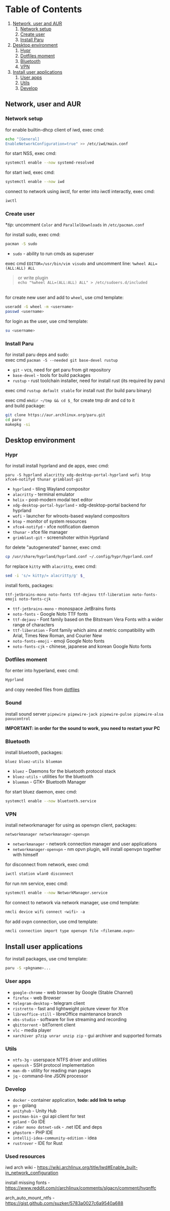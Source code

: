 # Table of Contents
1. [Network, user and AUR](#Network-user-and-AUR)
    1. [Network setup](#Network-setup)
    2. [Create user](#Create-user)
    3. [Install Paru](#Install-Paru)
3. [Desktop environment](#Desktop-environment)
    1. [Hypr](#Hypr)
    2. [Dotfiles moment](#Dotfiles-moment)
    3. [Bluetooth](#Bluetooth)
    4. [VPN](#VPN)
5. [Install user applications](#Install-user-applications)
    1. [User apps](#User-apps)
    2. [Utils](#Utils)
    3. [Develop](#Develop)

## Network, user and AUR

### Network setup

for enable builtin-dhcp client of iwd, exec cmd:
```sh
echo "[General]
EnableNetworkConfiguration=true" >> /etc/iwd/main.conf
```

for start NSS, exec cmd:
```sh
systemctl enable --now systemd-resolved
```

for start iwd, exec cmd:
```sh
systemctl enable --now iwd
```

connect to network using *iwctl*, for enter into iwctl interactly, exec cmd:
```sh
iwctl
```

### Create user

**tip:* uncomment `Color` and `ParallelDownloads` in `/etc/pacman.conf`

for install sudo, exec cmd:
```sh
pacman -S sudo
```
- `sudo` - ability to run cmds as superuser 

exec cmd `EDITOR=/usr/bin/vim visudo` and uncomment line: `%wheel ALL=(ALL:ALL) ALL`
> or write plugin\
> `echo "%wheel ALL=(ALL:ALL) ALL" > /etc/sudoers.d/included`

\
for create new user and add to `wheel`, use cmd template:
```sh
useradd -G wheel -m <username>
passwd <username>
``` 

for login as the user, use cmd template:
```sh
su <username>
```

### Install Paru

for install paru deps and sudo:\
exec cmd `pacman -S --needed git base-devel rustup` 
- `git` - vcs, need for get paru from git repository
- `base-devel` - tools for build packages
- `rustup` - rust toolchain installer, need for install rust (its required by paru)

exec cmd `rustup default stable` for install rust (for build paru binary)

exec cmd `mkdir ~/tmp && cd $_` for create tmp dir and cd to it\
and build package:
```sh
git clone https://aur.archlinux.org/paru.git
cd paru
makepkg -si
```

## Desktop environment

### Hypr

for install install hyprland and de apps, exec cmd:
```
paru -S hyprland alacritty xdg-desktop-portal-hyprland wofi btop xfce4-notifyd thunar grimblast-git
```
- `hyprland` - tiling Wayland compositor
- `alacritty` - terminal emulator
- `helix` - post-modern modal text editor
- `xdg-desktop-portal-hyprland` - xdg-desktop-portal backend for hyprland
- `wofi` - launcher for wlroots-based wayland compositors
- `btop` - monitor of system resources
- `xfce4-notifyd` - xfce notification daemon
- `thunar` - xfce file manager
- `grimblast-git` - screenshoter within Hyprland

for delete "autogenerated" banner, exec cmd:
```sh
cp /usr/share/hyprland/hyprland.conf ~/.config/hypr/hyprland.conf
```

for replace `kitty` with `alacritty`, exec cmd:
```sh
sed -i 's/= kitty/= alacritty/g' $_
```

install fonts, packages:
```
ttf-jetbrains-mono noto-fonts ttf-dejavu ttf-liberation noto-fonts-emoji noto-fonts-cjk
```
- `ttf-jetbrains-mono` - monospace JetBrains fonts
- `noto-fonts` - Google Noto TTF fonts
- `ttf-dejavu` - Font family based on the Bitstream Vera Fonts with a wider range of characters
- `ttf-liberation` - Font family which aims at metric compatibility with Arial, Times New Roman, and Courier New
- `noto-fonts-emoji` - emoji Google Noto fonts
- `noto-fonts-cjk` - chinese, japanese and korean Google Noto fonts


### Dotfiles moment

for enter into hyperland, exec cmd:
```sh
Hyprland
```

and copy needed files from [dotfiles](https://github.com/Saime-0/config)

### Sound

install sound server `pipewire pipewire-jack pipewire-pulse pipewire-alsa pavucontrol`

**IMPORTANT: in order for the sound to work, you need to restart your PC**


### Bluetooth

install bluetooth, packages:
```
bluez bluez-utils blueman
```
- `bluez` - Daemons for the bluetooth protocol stack
- `bluez-utils` - utilities for the bluetooth
- `blueman` - GTK+ Bluetooth Manager
  
for start bluez daemon, exec cmd:
```sh
systemctl enable --now bluetooth.service
```

### VPN

install networkmanager for using as openvpn client, packages:
```
networkmanager networkmanager-openvpn
```
- `networkmanager` - network connection manager and user applications
- `networkmanager-openvpn` - nm opvn plugin, will install openvpn together with himself

for disconnect from network, exec cmd:
```sh
iwctl station wlan0 disconnect
```

for run nm service, exec cmd:
```sh
systemctl enable --now NetworkManager.service
```

for connect to network via network manager, use cmd template:
```sh
nmcli device wifi connect <wifi> -a
```

for add ovpn connection, use cmd template:
```sh
nmcli connection import type openvpn file <filename.ovpn>
```

## Install user applications


for install packages, use cmd template:
```sh
paru -S <pkgname>...
```

### User apps
- `google-chrome` - web browser by Google (Stable Channel)
- `firefox` - web Browser
- `telegram-desktop` - telegram client
- `ristretto` - fast and lightweight picture viewer for Xfce
- `libreoffice-still` - libreOffice maintenance branch
- `obs-studio` - software for live streaming and recording
- `qbittorrent` - bitTorrent client
- `vlc` - media player
- `xarchiver p7zip unrar unzip zip` - gui archiver and supported formats

### Utils
- `ntfs-3g` - userspace NTFS driver and utilities 
- `openssh` - SSH protocol implementation
- `man-db` - utility for reading man pages
- `jq` - command-line JSON processor

### Develop
- `docker` - container application, **todo: add link to setup**
- `go` - golang
- `unityhub` - Unity Hub
- `postman-bin` - gui api client for test
- `goland` - Go IDE
- `rider mono dotnet-sdk` - .net IDE and deps
- `phpstorm` - PHP IDE
- `intellij-idea-community-edition` - idea
- `rustrover` - IDE for Rust


### Used resources

iwd arch wiki - https://wiki.archlinux.org/title/Iwd#Enable_built-in_network_configuration

install missing fonts - https://www.reddit.com/r/archlinux/comments/slgacn/comment/hvqnffc

arch_auto_mount_ntfs - https://gist.github.com/suzker/5783a0027c6a9540a688
